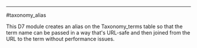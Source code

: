 
-------
#taxonomy_alias

This D7 module creates an alias on the Taxonomy_terms table so that the term name can be passed in a way that's URL-safe and then joined from the URL to the term without performance issues.
